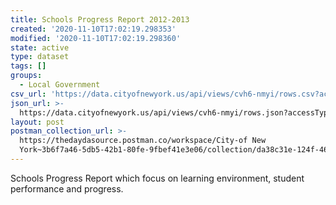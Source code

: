 ```yaml
---
title: Schools Progress Report 2012-2013
created: '2020-11-10T17:02:19.298353'
modified: '2020-11-10T17:02:19.298360'
state: active
type: dataset
tags: []
groups:
  - Local Government
csv_url: 'https://data.cityofnewyork.us/api/views/cvh6-nmyi/rows.csv?accessType=DOWNLOAD'
json_url: >-
  https://data.cityofnewyork.us/api/views/cvh6-nmyi/rows.json?accessType=DOWNLOAD
layout: post
postman_collection_url: >-
  https://thedaydasource.postman.co/workspace/City-of New
  York~3b6f7a46-5db5-42b1-80fe-9fbef41e3e06/collection/da38c31e-124f-4690-95c7-241df3371ee3
---
```

Schools Progress Report which focus on learning environment, student performance and progress.
